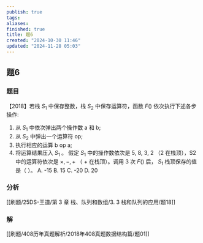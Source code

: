 ```yaml
---
publish: true
tags: 
aliases: 
finished: true
title: 题6
created: "2024-10-30 11:46"
updated: "2024-11-28 05:03"
---
```

## 题6
### 题目
【2018】若栈 $S_1$ 中保存整数，栈 $S_2$ 中保存运算符，函数 $F()$ 依次执行下述各步操作:
1. 从 $S_1$ 中依次弹出两个操作数 a 和 b;
2. 从 $S_2$ 中弹出一个运算符 op;
3. 执行相应的运算 b op a;
4. 将运算结果压入 $S_1$ 。
假定 $S_1$ 中的操作数依次是 5, 8, 3, 2 （2 在栈顶），S2 中的运算符依次是 $\times,-,+$ （ $+$ 在栈顶）。调用 3 次 $F()$ 后， $S_1$ 栈顶保存的值是（ ）。
A. -15
B. 15
C. -20
D. 20
### 分析
[[刷题/25DS-王道/第 3 章 栈、队列和数组/3. 3 栈和队列的应用/题18]]
### 解
[[刷题/408历年真题解析/2018年408真题数据结构篇/题01]]